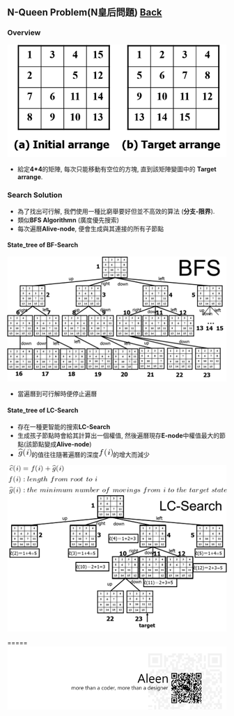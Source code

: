 ## N-Queen Problem(N皇后問題)	[Back](./../Search.md)

### Overview
<img src="./overview.png">

- 給定**4*4**的矩陣, 每次只能移動有空位的方塊, 直到該矩陣變圖中的 **Target arrange**.

### Search Solution
- 為了找出可行解, 我們使用一種比窮舉要好但並不高效的算法 (**分支-限界**).
- 類似**BFS Algorithmn** (廣度優先搜索)
- 每次遍曆**Alive-node**, 便會生成與其連接的所有子節點

#### State_tree of BF-Search

<img src="./state_tree_bfs.png">

- 當遍曆到可行解時便停止遍曆

#### State_tree of LC-Search
- 存在一種更智能的搜索**LC-Search**
- 生成孩子節點時會給其計算出一個權值, 然後遍曆現存**E-node**中權值最大的節點(該節點變成**Alive-node**)
- <img src="./gi.png">的值往往隨著遍曆的深度<img src="./fi.png">的增大而減少

<img src="./lc_function.png">

<img src="./state_tree_lc_search.png">

=====
<a href="http://aleen42.github.io/" target="_blank" ><img src="./../../../../pic/tail.gif"></a>
